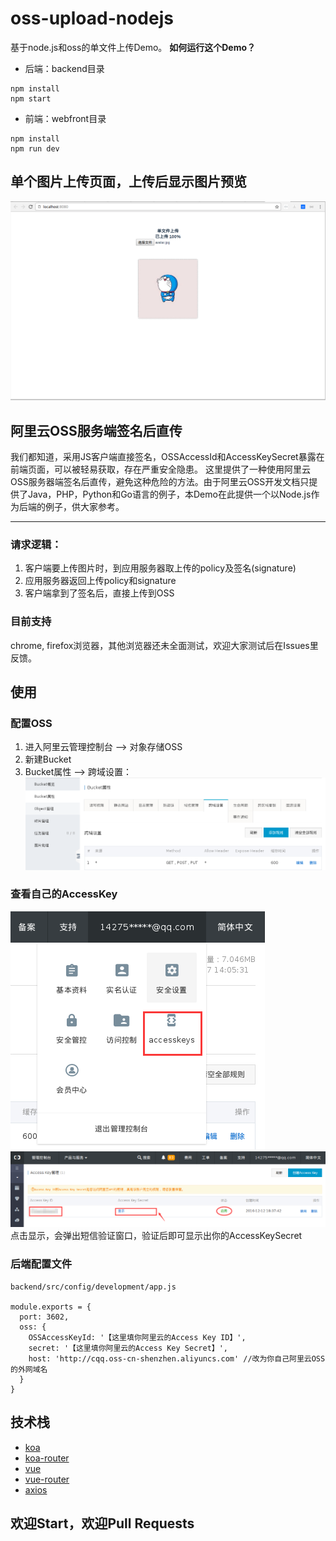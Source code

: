 # oss-upload-nodejs
基于node.js和oss的单文件上传Demo。
**如何运行这个Demo？**
- 后端：backend目录

```
npm install
npm start
```

- 前端：webfront目录

```
npm install
npm run dev
```

## 单个图片上传页面，上传后显示图片预览
![image](./images/localhost.png)

## 阿里云OSS服务端签名后直传
我们都知道，采用JS客户端直接签名，OSSAccessId和AccessKeySecret暴露在前端页面，可以被轻易获取，存在严重安全隐患。
这里提供了一种使用阿里云OSS服务器端签名后直传，避免这种危险的方法。由于阿里云OSS开发文档只提供了Java，PHP，Python和Go语言的例子，本Demo在此提供一个以Node.js作为后端的例子，供大家参考。
***
### 请求逻辑：
1. 客户端要上传图片时，到应用服务器取上传的policy及签名(signature)
2. 应用服务器返回上传policy和signature
3. 客户端拿到了签名后，直接上传到OSS

### 目前支持
chrome, firefox浏览器，其他浏览器还未全面测试，欢迎大家测试后在Issues里反馈。

## 使用
### 配置OSS
1. 进入阿里云管理控制台 --> 对象存储OSS
2. 新建Bucket
3. Bucket属性 --> 跨域设置：
![image](./images/cors.png)

### 查看自己的AccessKey
![image](./images/accesskey.png)
![image](./images/accesskey2.png)
点击显示，会弹出短信验证窗口，验证后即可显示出你的AccessKeySecret

### 后端配置文件
```
backend/src/config/development/app.js

module.exports = {
  port: 3602,
  oss: {
    OSSAccessKeyId: '【这里填你阿里云的Access Key ID】',
    secret: '【这里填你阿里云的Access Key Secret】',
    host: 'http://cqq.oss-cn-shenzhen.aliyuncs.com' //改为你自己阿里云OSS的外网域名
  }
}

```
## 技术栈
- [koa](http://koajs.com/)
- [koa-router](https://github.com/alexmingoia/koa-router)
- [vue](http://cn.vuejs.org/)
- [vue-router](https://router.vuejs.org/)
- [axios](https://github.com/mzabriskie/axios)

## 欢迎Start，欢迎Pull Requests
